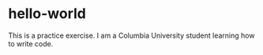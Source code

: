 # hello-world
This is a practice exercise.
I am a Columbia University student learning how to write code.
